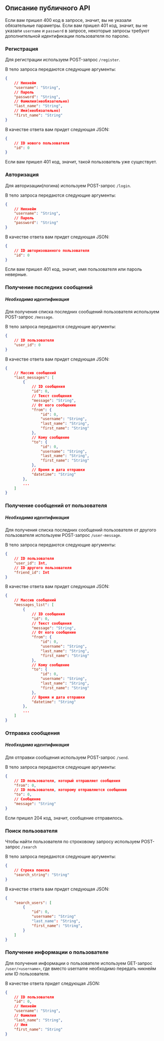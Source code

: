 ## Описание публичного API

Если вам пришел 400 код в запросе, значит, вы не указали обязательные параметры.
Если вам пришел 401 код, значит, вы не указали `username` и `password` в запросе,
некоторые запросы требуют дополнительной идентификации пользователя по паролю.

### Регистрация

Для регистрации используем POST-запрос ```/register```.

В тело запроса передаются следующие аргументы:
``` JSON
{
    // Никнейм
    "username": "String",
    // Пароль
    "password": "String",
    // Фамилия(необязательно)
    "last_name": "String",
    // Имя(необязательно)
    "first_name": "String"
}
```

В качестве ответа вам придет следующая JSON:
``` JSON
{
    // ID нового пользователя
    "id": 0
}
```

Если вам пришел 401 код, значит, такой пользователь уже существует.

### Авторизация

Для авторизации(логина) используем POST-запрос ```/login```.

В тело запроса передаются следующие аргументы:
``` JSON
{
    // Никнейм
    "username": "String",
    // Пароль
    "password": "String"
}
```

В качестве ответа вам придет следующая JSON:
``` JSON
{
    // ID авторизованного пользователя
    "id": 0
}
```

Если вам пришел 401 код, значит, имя пользователя или пароль неверные.

### Получение последних сообщений

##### Необходима идентификация

Для получения списка последних сообщений пользователя используем POST-запрос ```/message```.

В тело запроса передаются следующие аргументы:
``` JSON
{
    // ID пользователя
    "user_id": 0
}
```

В качестве ответа вам придет следующая JSON:
```JSON
{
    // Массив сообщений
    "last_messages": [
        {
            // ID сообщения
            "id": 0,
            // Текст сообщения
            "message": "String",
            // От кого сообщение
            "from": {
                "id": 0,
                "username": "String",
                "last_name": "String",
                "first_name": "String"
            },
            // Кому сообщение
            "to": {
                "id": 0,
                "username": "String",
                "last_name": "String",
                "first_name": "String"
            },
            // Время и дата отправки
            "datetime": "String"
        },
        ...
    ]
}
```

### Получение сообщений от пользователя

##### Необходима идентификация

Для получения списка последних сообщений пользователя от другого пользователя используем POST-запрос ```/user-message```.

В тело запроса передаются следующие аргументы:
``` JSON
{
    // ID пользователя
    "user_id": Int,
    // ID другого пользователя
    "friend_id": Int
}
```

В качестве ответа вам придет следующая JSON:
```JSON
{
    // Массив сообщений
    "messages_list": [
        {
            // ID сообщения
            "id": 0,
            // Текст сообщения
            "message": "String",
            // От кого сообщение
            "from": {
                "id": 0,
                "username": "String",
                "last_name": "String",
                "first_name": "String"
            },
            // Кому сообщение
            "to": {
                "id": 0,
                "username": "String",
                "last_name": "String",
                "first_name": "String"
            },
            // Время и дата отправки
            "datetime": "String"
        },
        ...
    ]
}
```

### Отправка сообщения

##### Необходима идентификация

Для отправки сообщения используем POST-запрос ```/send```.

В тело запроса передаются следующие аргументы:
``` JSON
{
    // ID пользователя, который отправляет сообщения
    "from": 0,
    // ID пользователя, которому отправляется сообщение
    "to": 0,
    // Сообщение
    "message": "String"
}
```

Если пришел 204 код, значит, сообщение отправилось.

### Поиск пользователя

Чтобы найти пользователя по строковому запросу используем POST-запрос ```/search```

В тело запроса передаются следующие аргументы:
``` JSON
{
    // Строка поиска
    "search_string": "String"
}
```

В качестве ответа вам придет следующая JSON:
```JSON
{
    "search_users": [
        {
            "id": 0,
            "username": "String"
            "last_name": "String",
            "first_name": "String",
        }
    ]
}
```

### Получение информации о пользователе

Для получения информации о пользователе используем GET-запрос ```/user/<username>```, где вместо username необходимо передать никнейм или ID пользователя.

В качестве ответа придет следующая JSON:
``` JSON
{
    // ID пользователя
    "id": 0,
    // Никнейм
    "username": "String",
    // Фамилия
    "last_name": "String",
    // Имя
    "first_name": "String"
}
```